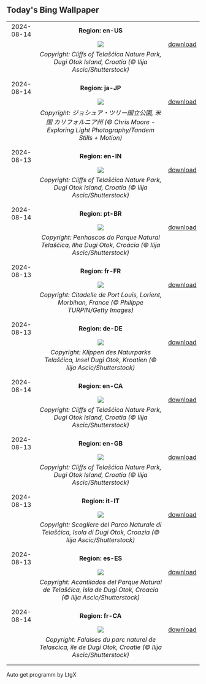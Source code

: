 ## Today's Bing Wallpaper
|      |      |      |
| :----: | :----: | :----: |
|2024-08-14|**Region: en-US**||
||![](https://www.bing.com/th?id=OHR.DugiOtokCroatia_EN-US1981524043_UHD.jpg&pid=hp&w=1152&h=648&rs=1&c=4)| [download](https://www.bing.com/th?id=OHR.DugiOtokCroatia_EN-US1981524043_UHD.jpg)|
||*Copyright: Cliffs of Telašćica Nature Park, Dugi Otok Island, Croatia (© Ilija Ascic/Shutterstock)*
||
|||
|2024-08-14|**Region: ja-JP**||
||![](https://www.bing.com/th?id=OHR.JoshuaTreeNP_JA-JP9735541892_UHD.jpg&pid=hp&w=1152&h=648&rs=1&c=4)| [download](https://www.bing.com/th?id=OHR.JoshuaTreeNP_JA-JP9735541892_UHD.jpg)|
||*Copyright: ジョシュア・ツリー国立公園, 米国 カリフォルニア州 (© Chris Moore - Exploring Light Photography/Tandem Stills + Motion)*
||
|||
|2024-08-13|**Region: en-IN**||
||![](https://www.bing.com/th?id=OHR.DugiOtokCroatia_EN-IN7497189787_UHD.jpg&pid=hp&w=1152&h=648&rs=1&c=4)| [download](https://www.bing.com/th?id=OHR.DugiOtokCroatia_EN-IN7497189787_UHD.jpg)|
||*Copyright: Cliffs of Telašćica Nature Park, Dugi Otok Island, Croatia (© Ilija Ascic/Shutterstock)*
||
|||
|2024-08-14|**Region: pt-BR**||
||![](https://www.bing.com/th?id=OHR.DugiOtokCroatia_PT-BR3949170501_UHD.jpg&pid=hp&w=1152&h=648&rs=1&c=4)| [download](https://www.bing.com/th?id=OHR.DugiOtokCroatia_PT-BR3949170501_UHD.jpg)|
||*Copyright: Penhascos do Parque Natural Telašćica, Ilha Dugi Otok, Croácia (© Ilija Ascic/Shutterstock)*
||
|||
|2024-08-13|**Region: fr-FR**||
||![](https://www.bing.com/th?id=OHR.LorientCelticFestival_FR-FR2950316084_UHD.jpg&pid=hp&w=1152&h=648&rs=1&c=4)| [download](https://www.bing.com/th?id=OHR.LorientCelticFestival_FR-FR2950316084_UHD.jpg)|
||*Copyright: Citadelle de Port Louis, Lorient, Morbihan, France (© Philippe TURPIN/Getty Images)*
||
|||
|2024-08-13|**Region: de-DE**||
||![](https://www.bing.com/th?id=OHR.DugiOtokCroatia_DE-DE7505074249_UHD.jpg&pid=hp&w=1152&h=648&rs=1&c=4)| [download](https://www.bing.com/th?id=OHR.DugiOtokCroatia_DE-DE7505074249_UHD.jpg)|
||*Copyright: Klippen des Naturparks Telašćica, Insel Dugi Otok, Kroatien (© Ilija Ascic/Shutterstock)*
||
|||
|2024-08-14|**Region: en-CA**||
||![](https://www.bing.com/th?id=OHR.DugiOtokCroatia_EN-CA6561432536_UHD.jpg&pid=hp&w=1152&h=648&rs=1&c=4)| [download](https://www.bing.com/th?id=OHR.DugiOtokCroatia_EN-CA6561432536_UHD.jpg)|
||*Copyright: Cliffs of Telašćica Nature Park, Dugi Otok Island, Croatia (© Ilija Ascic/Shutterstock)*
||
|||
|2024-08-13|**Region: en-GB**||
||![](https://www.bing.com/th?id=OHR.DugiOtokCroatia_EN-GB9621673389_UHD.jpg&pid=hp&w=1152&h=648&rs=1&c=4)| [download](https://www.bing.com/th?id=OHR.DugiOtokCroatia_EN-GB9621673389_UHD.jpg)|
||*Copyright: Cliffs of Telašćica Nature Park, Dugi Otok Island, Croatia (© Ilija Ascic/Shutterstock)*
||
|||
|2024-08-13|**Region: it-IT**||
||![](https://www.bing.com/th?id=OHR.DugiOtokCroatia_IT-IT0800672865_UHD.jpg&pid=hp&w=1152&h=648&rs=1&c=4)| [download](https://www.bing.com/th?id=OHR.DugiOtokCroatia_IT-IT0800672865_UHD.jpg)|
||*Copyright: Scogliere del Parco Naturale di Telašćica, Isola di Dugi Otok, Croazia (© Ilija Ascic/Shutterstock)*
||
|||
|2024-08-13|**Region: es-ES**||
||![](https://www.bing.com/th?id=OHR.DugiOtokCroatia_ES-ES3602010890_UHD.jpg&pid=hp&w=1152&h=648&rs=1&c=4)| [download](https://www.bing.com/th?id=OHR.DugiOtokCroatia_ES-ES3602010890_UHD.jpg)|
||*Copyright: Acantilados del Parque Natural de Telašćica, isla de Dugi Otok, Croacia (© Ilija Ascic/Shutterstock)*
||
|||
|2024-08-14|**Region: fr-CA**||
||![](https://www.bing.com/th?id=OHR.DugiOtokCroatia_FR-CA6202299977_UHD.jpg&pid=hp&w=1152&h=648&rs=1&c=4)| [download](https://www.bing.com/th?id=OHR.DugiOtokCroatia_FR-CA6202299977_UHD.jpg)|
||*Copyright: Falaises du parc naturel de Telascica, île de Dugi Otok, Croatie (© Ilija Ascic/Shutterstock)*
||
|||

Auto get programm by LtgX
